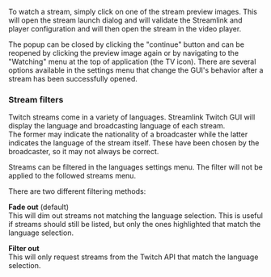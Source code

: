 To watch a stream, simply click on one of the stream preview images. This will open the stream launch dialog and will validate the Streamlink and player configuration and will then open the stream in the video player.

The popup can be closed by clicking the "continue" button and can be reopened by clicking the preview image again or by navigating to the "Watching" menu at the top of application (the TV icon). There are several options available in the settings menu that change the GUI's behavior after a stream has been successfully opened.


### Stream filters

Twitch streams come in a variety of languages. Streamlink Twitch GUI will display the language and broadcasting language of each stream.  
The former may indicate the nationality of a broadcaster while the latter indicates the language of the stream itself. These have been chosen by the broadcaster, so it may not always be correct.  

Streams can be filtered in the languages settings menu. The filter will not be applied to the followed streams menu.

There are two different filtering methods:  

**Fade out** (default)  
This will dim out streams not matching the language selection. This is useful if streams should still be listed, but only the ones highlighted that match the language selection.

**Filter out**  
This will only request streams from the Twitch API that match the language selection.
